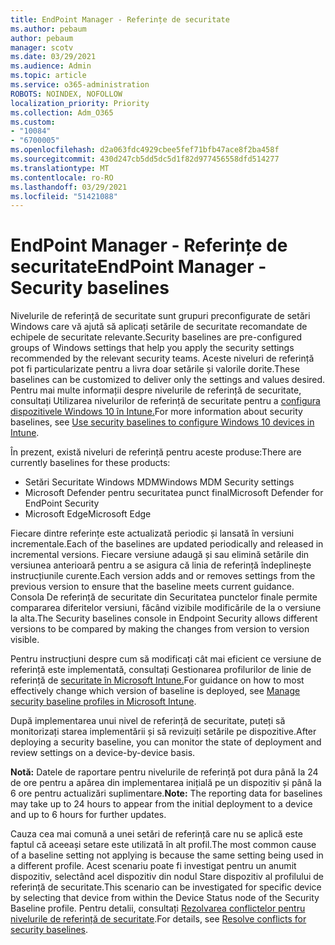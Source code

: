 ```yaml
---
title: EndPoint Manager - Referințe de securitate
ms.author: pebaum
author: pebaum
manager: scotv
ms.date: 03/29/2021
ms.audience: Admin
ms.topic: article
ms.service: o365-administration
ROBOTS: NOINDEX, NOFOLLOW
localization_priority: Priority
ms.collection: Adm_O365
ms.custom:
- "10084"
- "6700005"
ms.openlocfilehash: d2a063fdc4929cbee5fef71bfb47ace8f2ba458f
ms.sourcegitcommit: 430d247cb5dd5dc5d1f82d977456558dfd514277
ms.translationtype: MT
ms.contentlocale: ro-RO
ms.lasthandoff: 03/29/2021
ms.locfileid: "51421088"
---
```

# <a name="endpoint-manager---security-baselines"></a><span data-ttu-id="04254-102">EndPoint Manager - Referințe de securitate</span><span class="sxs-lookup"><span data-stu-id="04254-102">EndPoint Manager - Security baselines</span></span>

<span data-ttu-id="04254-103">Nivelurile de referință de securitate sunt grupuri preconfigurate de setări Windows care vă ajută să aplicați setările de securitate recomandate de echipele de securitate relevante.</span><span class="sxs-lookup"><span data-stu-id="04254-103">Security baselines are pre-configured groups of Windows settings that help you apply the security settings recommended by the relevant security teams.</span></span> <span data-ttu-id="04254-104">Aceste niveluri de referință pot fi particularizate pentru a livra doar setările și valorile dorite.</span><span class="sxs-lookup"><span data-stu-id="04254-104">These baselines can be customized to deliver only the settings and values desired.</span></span> <span data-ttu-id="04254-105">Pentru mai multe informații despre nivelurile de referință de securitate, consultați Utilizarea nivelurilor de referință de securitate pentru a [configura dispozitivele Windows 10 în Intune.](https://docs.microsoft.com/mem/intune/protect/security-baselines)</span><span class="sxs-lookup"><span data-stu-id="04254-105">For more information about security baselines, see [Use security baselines to configure Windows 10 devices in Intune](https://docs.microsoft.com/mem/intune/protect/security-baselines).</span></span>

<span data-ttu-id="04254-106">În prezent, există niveluri de referință pentru aceste produse:</span><span class="sxs-lookup"><span data-stu-id="04254-106">There are currently baselines for these products:</span></span>

- <span data-ttu-id="04254-107">Setări Securitate Windows MDM</span><span class="sxs-lookup"><span data-stu-id="04254-107">Windows MDM Security settings</span></span>
- <span data-ttu-id="04254-108">Microsoft Defender pentru securitatea punct final</span><span class="sxs-lookup"><span data-stu-id="04254-108">Microsoft Defender for EndPoint Security</span></span>
- <span data-ttu-id="04254-109">Microsoft Edge</span><span class="sxs-lookup"><span data-stu-id="04254-109">Microsoft Edge</span></span>

<span data-ttu-id="04254-110">Fiecare dintre referințe este actualizată periodic și lansată în versiuni incrementale.</span><span class="sxs-lookup"><span data-stu-id="04254-110">Each of the baselines are updated periodically and released in incremental versions.</span></span> <span data-ttu-id="04254-111">Fiecare versiune adaugă și sau elimină setările din versiunea anterioară pentru a se asigura că linia de referință îndeplinește instrucțiunile curente.</span><span class="sxs-lookup"><span data-stu-id="04254-111">Each version adds and or removes settings from the previous version to ensure that the baseline meets current guidance.</span></span> <span data-ttu-id="04254-112">Consola De referință de securitate din Securitatea punctelor finale permite compararea diferitelor versiuni, făcând vizibile modificările de la o versiune la alta.</span><span class="sxs-lookup"><span data-stu-id="04254-112">The Security baselines console in Endpoint Security allows different versions to be compared by making the changes from version to version visible.</span></span>

<span data-ttu-id="04254-113">Pentru instrucțiuni despre cum să modificați cât mai eficient ce versiune de referință este implementată, consultați Gestionarea profilurilor de linie de referință de [securitate în Microsoft Intune.](https://docs.microsoft.com/mem/intune/protect/security-baselines-configure)</span><span class="sxs-lookup"><span data-stu-id="04254-113">For guidance on how to most effectively change which version of baseline is deployed, see [Manage security baseline profiles in Microsoft Intune](https://docs.microsoft.com/mem/intune/protect/security-baselines-configure).</span></span>

<span data-ttu-id="04254-114">După implementarea unui nivel de referință de securitate, puteți să monitorizați starea implementării și să revizuiți setările pe dispozitive.</span><span class="sxs-lookup"><span data-stu-id="04254-114">After deploying a security baseline, you can monitor the state of deployment and review settings on a device-by-device basis.</span></span>

<span data-ttu-id="04254-115">**Notă:** Datele de raportare pentru nivelurile de referință pot dura până la 24 de ore pentru a apărea din implementarea inițială pe un dispozitiv și până la 6 ore pentru actualizări suplimentare.</span><span class="sxs-lookup"><span data-stu-id="04254-115">**Note:** The reporting data for baselines may take up to 24 hours to appear from the initial deployment to a device and up to 6 hours for further updates.</span></span> 

<span data-ttu-id="04254-116">Cauza cea mai comună a unei setări de referință care nu se aplică este faptul că aceeași setare este utilizată în alt profil.</span><span class="sxs-lookup"><span data-stu-id="04254-116">The most common cause of a baseline setting not applying is because the same setting being used in a different profile.</span></span> <span data-ttu-id="04254-117">Acest scenariu poate fi investigat pentru un anumit dispozitiv, selectând acel dispozitiv din nodul Stare dispozitiv al profilului de referință de securitate.</span><span class="sxs-lookup"><span data-stu-id="04254-117">This scenario can be investigated for specific device by selecting that device from within the Device Status node of the Security Baseline profile.</span></span> <span data-ttu-id="04254-118">Pentru detalii, consultați [Rezolvarea conflictelor pentru nivelurile de referință de securitate](https://docs.microsoft.com/mem/intune/protect/security-baselines-monitor#resolve-conflicts-for-security-baselines).</span><span class="sxs-lookup"><span data-stu-id="04254-118">For details, see [Resolve conflicts for security baselines](https://docs.microsoft.com/mem/intune/protect/security-baselines-monitor#resolve-conflicts-for-security-baselines).</span></span>